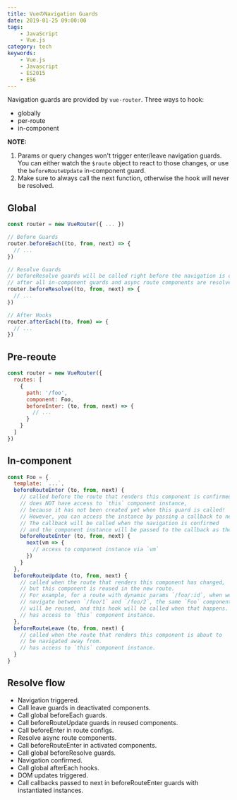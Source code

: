 ```yaml
---
title: VueのNavigation Guards
date: 2019-01-25 09:00:00
tags:
    - JavaScript
    - Vue.js
category: tech
keywords:
    - Vue.js
    - Javascript
    - ES2015
    - ES6
---
```


Navigation guards are provided by `vue-router`.
Three ways to hook:
* globally
* per-route
* in-component

__NOTE:__ 
1. Params or query changes won't trigger enter/leave navigation guards. You can either watch the `$route` object to react to those changes, or use the `beforeRouteUpdate` in-component guard.
2. Make sure to always call the next function, otherwise the hook will never be resolved.

## Global

```Javascript
const router = new VueRouter({ ... })

// Before Guards
router.beforeEach((to, from, next) => {
  // ...
})

// Resolve Guards
// beforeResolve guards will be called right before the navigation is confirmed
// after all in-component guards and async route components are resolved
router.beforeResolve((to, from, next) => {
  // ...
})

// After Hooks
router.afterEach((to, from) => {
  // ...
})
```

## Pre-reoute

```Javascript
const router = new VueRouter({
  routes: [
    {
      path: '/foo',
      component: Foo,
      beforeEnter: (to, from, next) => {
        // ...
      }
    }
  ]
})
```

## In-component

```Javascript
const Foo = {
  template: `...`,
  beforeRouteEnter (to, from, next) {
    // called before the route that renders this component is confirmed.
    // does NOT have access to `this` component instance,
    // because it has not been created yet when this guard is called!
    // However, you can access the instance by passing a callback to next. 
    // The callback will be called when the navigation is confirmed
    // and the component instance will be passed to the callback as the argument
    beforeRouteEnter (to, from, next) {
      next(vm => {
        // access to component instance via `vm`
      })
    }
  },
  beforeRouteUpdate (to, from, next) {
    // called when the route that renders this component has changed,
    // but this component is reused in the new route.
    // For example, for a route with dynamic params `/foo/:id`, when we
    // navigate between `/foo/1` and `/foo/2`, the same `Foo` component instance
    // will be reused, and this hook will be called when that happens.
    // has access to `this` component instance.
  },
  beforeRouteLeave (to, from, next) {
    // called when the route that renders this component is about to
    // be navigated away from.
    // has access to `this` component instance.
  }
}
```

## Resolve flow

+ Navigation triggered.
+ Call leave guards in deactivated components.
+ Call global beforeEach guards.
+ Call beforeRouteUpdate guards in reused components.
+ Call beforeEnter in route configs.
+ Resolve async route components.
+ Call beforeRouteEnter in activated components.
+ Call global beforeResolve guards.
+ Navigation confirmed.
+ Call global afterEach hooks.
+ DOM updates triggered.
+ Call callbacks passed to next in beforeRouteEnter guards with instantiated instances.
<!--stackedit_data:
eyJoaXN0b3J5IjpbLTEwMjM0Nzc1NjMsLTE1Mjk2MzU2NThdfQ
==
-->